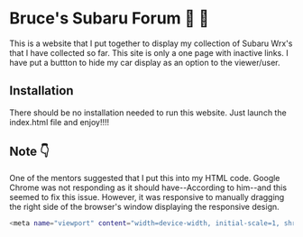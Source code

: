 # Bruce's Subaru Forum :blue_car: :red_car:

This is a website that I put together to display my collection of Subaru Wrx's that I have collected so far.  This site is only a one page with inactive links.  I have put a buttton to hide my car display as an option to the viewer/user.

## Installation

There should be no installation needed to run this website.  Just launch the index.html file and enjoy!!!!

## Note :point_down:
One of the mentors suggested that I put this into my HTML code.  Google Chrome was not responding as it should have--According to him--and this seemed to fix this issue.  However, it was responsive to manually dragging the right side of the browser's window displaying the responsive design.

```bash
<meta name="viewport" content="width=device-width, initial-scale=1, shrink-to-fit=no">
```

